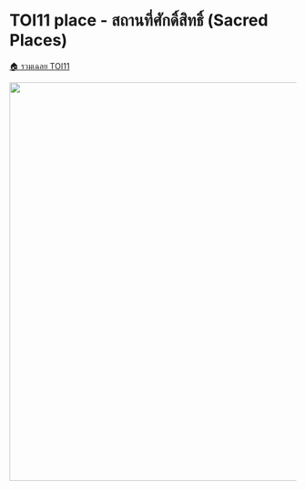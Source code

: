 <!-- @codegen_problem begin -->
# TOI11 place - สถานที่ศักดิ์สิทธิ์ (Sacred Places)

[🏠 รวมเฉลย TOI11](../)

<img width="700" src="https://github.com/krist7599555/toi/assets/19445033/80c80822-7583-4bcd-a705-dae3eacdee85" />
<!-- @codegen_problem end -->
